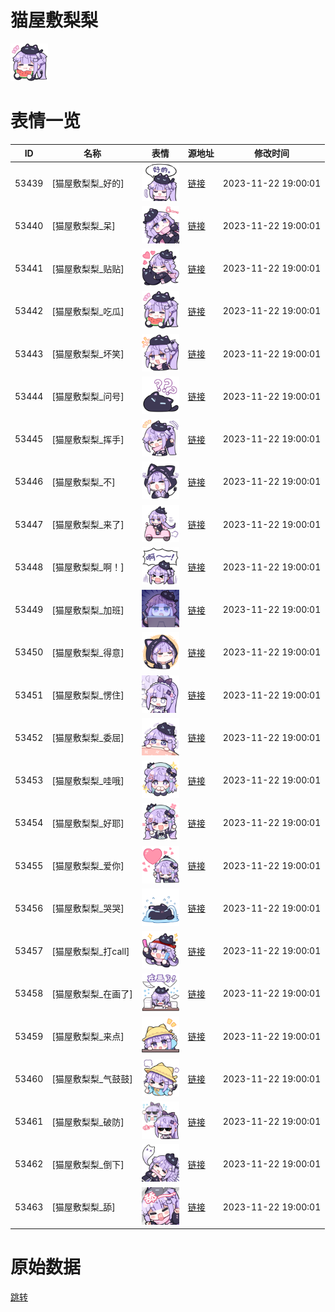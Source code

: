 # 猫屋敷梨梨

<img src="./cover.png" height="60" alt="cover" />

# 表情一览

|ID|名称|表情|源地址|修改时间|
|----|----|----|----|----|
|53439|[猫屋敷梨梨_好的]|<img src="./pic/053439_%5B猫屋敷梨梨_好的%5D.png" height="60" alt="好的"/>|[链接](https://i0.hdslb.com/bfs/garb/83777314ac3c5f9168f9060655497de69dec5a84.png)|2023-11-22 19:00:01|
|53440|[猫屋敷梨梨_呆]|<img src="./pic/053440_%5B猫屋敷梨梨_呆%5D.png" height="60" alt="呆"/>|[链接](https://i0.hdslb.com/bfs/garb/19f6521bebbb8e69394f6c11d6278314491cd822.png)|2023-11-22 19:00:01|
|53441|[猫屋敷梨梨_贴贴]|<img src="./pic/053441_%5B猫屋敷梨梨_贴贴%5D.png" height="60" alt="贴贴"/>|[链接](https://i0.hdslb.com/bfs/garb/89c35bb7f50a6f743861e0bea0a911a8d37d2ddf.png)|2023-11-22 19:00:01|
|53442|[猫屋敷梨梨_吃瓜]|<img src="./pic/053442_%5B猫屋敷梨梨_吃瓜%5D.png" height="60" alt="吃瓜"/>|[链接](https://i0.hdslb.com/bfs/garb/ae12a185982580d731927d7b8f6fc39ab0caa7a3.png)|2023-11-22 19:00:01|
|53443|[猫屋敷梨梨_坏笑]|<img src="./pic/053443_%5B猫屋敷梨梨_坏笑%5D.png" height="60" alt="坏笑"/>|[链接](https://i0.hdslb.com/bfs/garb/606771db27fb1fb4fafcd4c56ba29c99641acca4.png)|2023-11-22 19:00:01|
|53444|[猫屋敷梨梨_问号]|<img src="./pic/053444_%5B猫屋敷梨梨_问号%5D.png" height="60" alt="问号"/>|[链接](https://i0.hdslb.com/bfs/garb/f0fe5e4c175272b4091650ff8a0592bec2b69e38.png)|2023-11-22 19:00:01|
|53445|[猫屋敷梨梨_挥手]|<img src="./pic/053445_%5B猫屋敷梨梨_挥手%5D.png" height="60" alt="挥手"/>|[链接](https://i0.hdslb.com/bfs/garb/d173b41f3e7ad0b7437b2df3a58fc54cab735342.png)|2023-11-22 19:00:01|
|53446|[猫屋敷梨梨_不]|<img src="./pic/053446_%5B猫屋敷梨梨_不%5D.png" height="60" alt="不"/>|[链接](https://i0.hdslb.com/bfs/garb/c2c6e19636daddbdca2f6d83288150e545e82540.png)|2023-11-22 19:00:01|
|53447|[猫屋敷梨梨_来了]|<img src="./pic/053447_%5B猫屋敷梨梨_来了%5D.png" height="60" alt="来了"/>|[链接](https://i0.hdslb.com/bfs/garb/91678e49368e91a51e0d5678a976de358977b22b.png)|2023-11-22 19:00:01|
|53448|[猫屋敷梨梨_啊！]|<img src="./pic/053448_%5B猫屋敷梨梨_啊！%5D.png" height="60" alt="啊！"/>|[链接](https://i0.hdslb.com/bfs/garb/70464b1524aca5f3991b309cfaaab03504babccf.png)|2023-11-22 19:00:01|
|53449|[猫屋敷梨梨_加班]|<img src="./pic/053449_%5B猫屋敷梨梨_加班%5D.png" height="60" alt="加班"/>|[链接](https://i0.hdslb.com/bfs/garb/d24658bc66aae81b1ad14839d450d97a0390e1a0.png)|2023-11-22 19:00:01|
|53450|[猫屋敷梨梨_得意]|<img src="./pic/053450_%5B猫屋敷梨梨_得意%5D.png" height="60" alt="得意"/>|[链接](https://i0.hdslb.com/bfs/garb/2d443b6cb1147b529a1b81d1cbe3887c26aec123.png)|2023-11-22 19:00:01|
|53451|[猫屋敷梨梨_愣住]|<img src="./pic/053451_%5B猫屋敷梨梨_愣住%5D.png" height="60" alt="愣住"/>|[链接](https://i0.hdslb.com/bfs/garb/21bed74e0d10e7f7457e1b0e70a3d09caa984e11.png)|2023-11-22 19:00:01|
|53452|[猫屋敷梨梨_委屈]|<img src="./pic/053452_%5B猫屋敷梨梨_委屈%5D.png" height="60" alt="委屈"/>|[链接](https://i0.hdslb.com/bfs/garb/7f385b2f728c8aee6b9603223ee568c57d2ef5e9.png)|2023-11-22 19:00:01|
|53453|[猫屋敷梨梨_哇哦]|<img src="./pic/053453_%5B猫屋敷梨梨_哇哦%5D.png" height="60" alt="哇哦"/>|[链接](https://i0.hdslb.com/bfs/garb/825bc74d94f639d4227153082c828d0679a4a244.png)|2023-11-22 19:00:01|
|53454|[猫屋敷梨梨_好耶]|<img src="./pic/053454_%5B猫屋敷梨梨_好耶%5D.png" height="60" alt="好耶"/>|[链接](https://i0.hdslb.com/bfs/garb/dd20948812f258bd86009c7491b0c2abe1a41062.png)|2023-11-22 19:00:01|
|53455|[猫屋敷梨梨_爱你]|<img src="./pic/053455_%5B猫屋敷梨梨_爱你%5D.png" height="60" alt="爱你"/>|[链接](https://i0.hdslb.com/bfs/garb/a7e2b114d7e2f5ca01133d163bfabcaaaa2a0dbb.png)|2023-11-22 19:00:01|
|53456|[猫屋敷梨梨_哭哭]|<img src="./pic/053456_%5B猫屋敷梨梨_哭哭%5D.png" height="60" alt="哭哭"/>|[链接](https://i0.hdslb.com/bfs/garb/5101e21d3e7a25a12e79fcb407981c3581ca432e.png)|2023-11-22 19:00:01|
|53457|[猫屋敷梨梨_打call]|<img src="./pic/053457_%5B猫屋敷梨梨_打call%5D.png" height="60" alt="打call"/>|[链接](https://i0.hdslb.com/bfs/garb/518be30dc993611475fb734e0a8f8814c16d9e58.png)|2023-11-22 19:00:01|
|53458|[猫屋敷梨梨_在画了]|<img src="./pic/053458_%5B猫屋敷梨梨_在画了%5D.png" height="60" alt="在画了"/>|[链接](https://i0.hdslb.com/bfs/garb/dcb8ef00dbc576c983a74c05d724523f20c59dd7.png)|2023-11-22 19:00:01|
|53459|[猫屋敷梨梨_来点]|<img src="./pic/053459_%5B猫屋敷梨梨_来点%5D.png" height="60" alt="来点"/>|[链接](https://i0.hdslb.com/bfs/garb/7176eccd604b8011ee0a48b4fd01c1ec5186055d.png)|2023-11-22 19:00:01|
|53460|[猫屋敷梨梨_气鼓鼓]|<img src="./pic/053460_%5B猫屋敷梨梨_气鼓鼓%5D.png" height="60" alt="气鼓鼓"/>|[链接](https://i0.hdslb.com/bfs/garb/61600caf9828471f0635205203d7b5eb44e09c22.png)|2023-11-22 19:00:01|
|53461|[猫屋敷梨梨_破防]|<img src="./pic/053461_%5B猫屋敷梨梨_破防%5D.png" height="60" alt="破防"/>|[链接](https://i0.hdslb.com/bfs/garb/08cda0a820a1d3811da96e69f19cf35b4de14b4c.png)|2023-11-22 19:00:01|
|53462|[猫屋敷梨梨_倒下]|<img src="./pic/053462_%5B猫屋敷梨梨_倒下%5D.png" height="60" alt="倒下"/>|[链接](https://i0.hdslb.com/bfs/garb/7e61dd8cb716f9f5760efb90c83d240f4df32aca.png)|2023-11-22 19:00:01|
|53463|[猫屋敷梨梨_舔]|<img src="./pic/053463_%5B猫屋敷梨梨_舔%5D.png" height="60" alt="舔"/>|[链接](https://i0.hdslb.com/bfs/garb/07e3fadf692badd831be15e894f1db39f1b156f7.png)|2023-11-22 19:00:01|

# 原始数据

[跳转](./raw.json)


